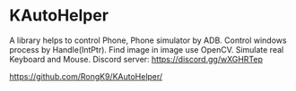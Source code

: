 # KAutoHelper
A library helps to control Phone, Phone simulator by ADB. Control windows process by Handle(IntPtr). Find image in image use OpenCV. Simulate real Keyboard and Mouse.
Discord server: https://discord.gg/wXGHRTep

https://github.com/RongK9/KAutoHelper/
